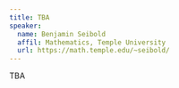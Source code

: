 ```yaml
---
title: TBA
speaker:
  name: Benjamin Seibold
  affil: Mathematics, Temple University
  url: https://math.temple.edu/~seibold/
---
```


TBA

